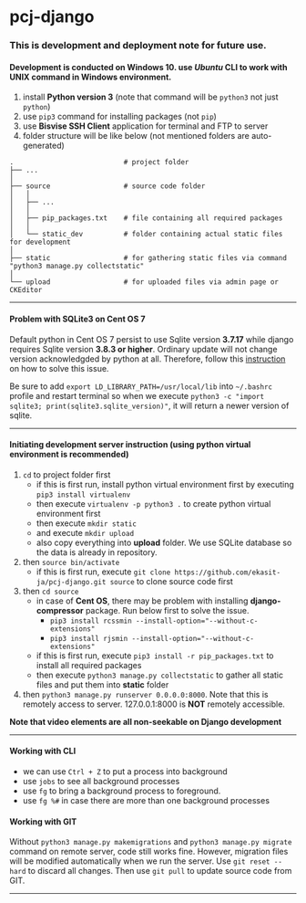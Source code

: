 # pcj-django

### This is development and deployment note for future use.

#### Development is conducted on Windows 10.  use _Ubuntu_ CLI to work with UNIX command in Windows environment.
1. install **Python version 3** (note that command will be `python3` not just `python`)
2. use `pip3` command for installing packages (not `pip`)
3. use **Bisvise SSH Client** application for terminal and FTP to server
4. folder structure will be like below (not mentioned folders are auto-generated)

```
.                           # project folder
├── ...
│
├── source                  # source code folder
│   │
│   ├── ...
│   │
│   ├── pip_packages.txt    # file containing all required packages
│   │
│   └── static_dev          # folder containing actual static files for development
│
├── static                  # for gathering static files via command "python3 manage.py collectstatic"
│
└── upload                  # for uploaded files via admin page or CKEditor
```
---

#### Problem with SQLite3 on Cent OS 7
Default python in Cent OS 7 persist to use Sqlite version **3.7.17** while django requires Sqlite version **3.8.3 or higher**.  Ordinary update will not change version acknowledgded by python at all.  Therefore, follow this [instruction](http://www.djaodjin.com/blog/django-2-2-with-sqlite-3-on-centos-7.blog.html) on how to solve this issue.

Be sure to add `export LD_LIBRARY_PATH=/usr/local/lib` into `~/.bashrc` profile and restart terminal so when we execute `python3 -c "import sqlite3; print(sqlite3.sqlite_version)"`, it will return a newer version of sqlite.

---

#### Initiating development server instruction (using python virtual environment is recommended)
1. `cd` to project folder first
   - if this is first run, install python virtual environment first by executing `pip3 install virtualenv`
   - then execute `virtualenv -p python3 .` to create python virtual environment first
   - then execute `mkdir static`
   - and execute `mkdir upload`
   - also copy everything into **upload** folder.  We use SQLite database so the data is already in repository.
2. then `source bin/activate`
   - if this is first run, execute `git clone https://github.com/ekasit-ja/pcj-django.git source` to clone source code first
3. then `cd source`
   - in case of **Cent OS**, there may be problem with installing **django-compressor** package.  Run below first to solve the issue.
     - `pip3 install rcssmin --install-option="--without-c-extensions"`
     - `pip3 install rjsmin --install-option="--without-c-extensions"`
   - if this is first run, execute `pip3 install -r pip_packages.txt` to install all required packages
   - then execute `python3 manage.py collectstatic` to gather all static files and put them into **static** folder
4. then `python3 manage.py runserver 0.0.0.0:8000`.  Note that this is remotely access to server.  127.0.0.1:8000 is **NOT** remotely accessible.

**Note that video elements are all non-seekable on Django development**

---

#### Working with CLI
- we can use `Ctrl + Z` to put a process into background
- use `jobs` to see all background processes
- use `fg` to bring a background process to foreground.
- use `fg %#` in case there are more than one background processes

#### Working with GIT
Without `python3 manage.py makemigrations` and `python3 manage.py migrate` command on remote server, code still works fine.  However, migration files will be modified automatically when we run the server.  Use `git reset --hard` to discard all changes.  Then use `git pull` to update source code from GIT.

---

